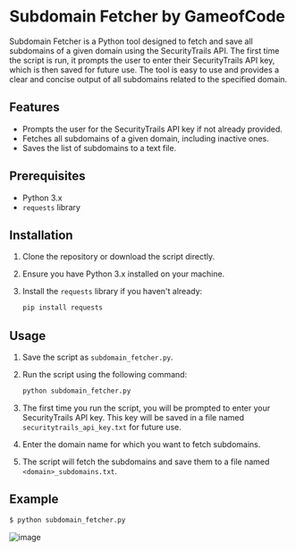 # Subdomain Fetcher by GameofCode

Subdomain Fetcher is a Python tool designed to fetch and save all subdomains of a given domain using the SecurityTrails API. The first time the script is run, it prompts the user to enter their SecurityTrails API key, which is then saved for future use. The tool is easy to use and provides a clear and concise output of all subdomains related to the specified domain.

## Features

- Prompts the user for the SecurityTrails API key if not already provided.
- Fetches all subdomains of a given domain, including inactive ones.
- Saves the list of subdomains to a text file.

## Prerequisites

- Python 3.x
- `requests` library

## Installation

1. Clone the repository or download the script directly.
2. Ensure you have Python 3.x installed on your machine.
3. Install the `requests` library if you haven't already:

   ```bash
   pip install requests
   ```

## Usage

1. Save the script as `subdomain_fetcher.py`.
2. Run the script using the following command:

   ```bash
   python subdomain_fetcher.py
   ```

3. The first time you run the script, you will be prompted to enter your SecurityTrails API key. This key will be saved in a file named `securitytrails_api_key.txt` for future use.
4. Enter the domain name for which you want to fetch subdomains.
5. The script will fetch the subdomains and save them to a file named `<domain>_subdomains.txt`.

## Example

```bash
$ python subdomain_fetcher.py
```

![image](https://github.com/user-attachments/assets/99fa5a6e-1b2f-4bf5-9115-c4196d21fb5b)

